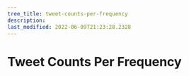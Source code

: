 ```yaml
---
tree_title: tweet-counts-per-frequency
description: 
last_modified: 2022-06-09T21:23:28.2328
---
```


# Tweet Counts Per Frequency
